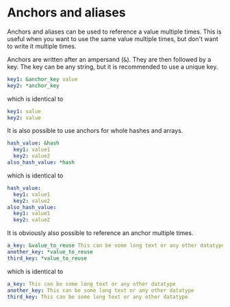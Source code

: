 # Anchors and aliases

Anchors and aliases can be used to reference a value multiple times. This is useful when you want to use the same value multiple times, but don't want to write it multiple times.

Anchors are written after an ampersand (<kbd>&</kbd>). They are then followed by a key. The key can be any string, but it is recommended to use a unique key.

```yaml
key1: &anchor_key value
key2: *anchor_key
```

which is identical to

```yaml
key1: value
key2: value
```

It is also possible to use anchors for whole hashes and arrays.

```yaml
hash_value: &hash
  key1: value1
  key2: value2
also_hash_value: *hash
```

which is identical to

```yaml
hash_value:
  key1: value1
  key2: value2
also_hash_value:
  key1: value1
  key2: value2
```

It is obviously also possible to reference an anchor multiple times.

```yaml
a_key: &value_to_reuse This can be some long text or any other datatype
another_key: *value_to_reuse
third_key: *value_to_reuse
```

which is identical to

```yaml
a_key: This can be some long text or any other datatype
another_key: This can be some long text or any other datatype
third_key: This can be some long text or any other datatype
```
